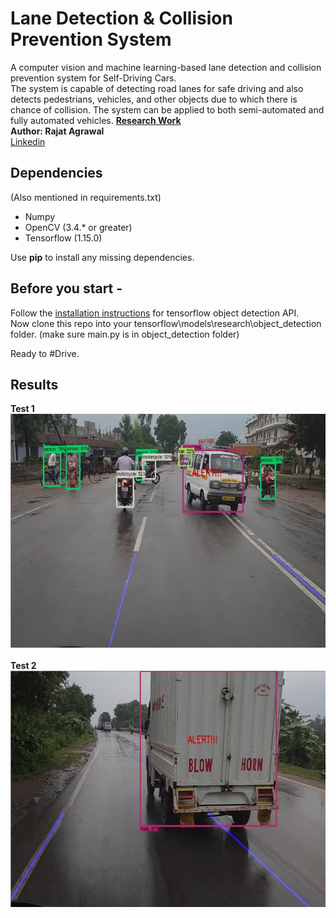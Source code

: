 # Lane Detection & Collision Prevention System
A computer vision and machine learning-based lane detection and collision prevention system for Self-Driving Cars.<br>
The system is capable of detecting road lanes for safe driving and also detects pedestrians, vehicles, and other objects due to which there is chance of collision. The system can be applied to both semi-automated and fully automated vehicles. [<b>Research Work</b>](https://doi.org/10.1007/978-981-15-4029-5_5)<br>
<b>Author: Rajat Agrawal</b><br>
[Linkedin](https://www.linkedin.com/in/rajatvisitme/)<br>
<h2>Dependencies</h2> (Also mentioned in requirements.txt)
<ul>
  <li>Numpy</li>
  <li>OpenCV (3.4.* or greater)</li>
  <li>Tensorflow (1.15.0)</li>
</ul>

  Use <b>pip</b> to install any missing dependencies.
## Before you start -
Follow the [installation instructions](https://github.com/tensorflow/models/blob/master/research/object_detection/g3doc/installation.md) for tensorflow object detection API.<br>
Now clone this repo into your tensorflow\models\research\object_detection folder. (make sure main.py is in object_detection folder)<br>

Ready to #Drive.

## Results
<b>Test 1</b><br>
![alt text](https://github.com/rajatvisitme/ldcps/blob/main/results/result1.jpg)
<br><br>
<b>Test 2</b><br>
![alt text](https://github.com/rajatvisitme/ldcps/blob/main/results/result2.jpg)
